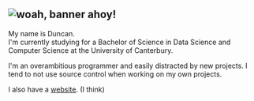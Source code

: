 ![woah, banner ahoy!](banner.gif)
 ---
My name is Duncan.  
I'm currently studying for a Bachelor of Science in Data Science and Computer Science at the University of Canterbury.

I'm an overambitious programmer and easily distracted by new projects.
I tend to not use source control when working on my own projects. 

I also have a [website](https://duncy.nz/). (I think) 



